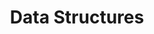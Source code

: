 ---
layout: archive
permalink: /algorithms/data_structures
title: "Data Structures"
author_profile: true

header:
  image: "/images/chicagotwo.jpeg"
  
---